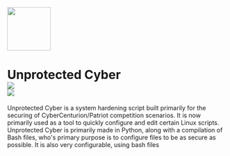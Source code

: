 <img src="https://github.com/user-attachments/assets/ec5d3a19-0001-470e-8397-e40149cf59e6" width="100"/>

# Unprotected Cyber<br><img src="https://img.shields.io/github/v/release/hopeaxolotl/unprotected-cyber?style=for-the-badge"> <br> <img src="https://img.shields.io/github/languages/top/hopeaxolotl/unprotected-cyber?style=for-the-badge"> </br>
Unprotected Cyber is a system hardening script built primarily for the securing of CyberCenturion/Patriot competition scenarios. It is now primarily used as a tool to quickly configure and edit certain Linux scripts. 
Unprotected Cyber is primarily made in Python, along with a compilation of Bash files, who's primary purpose is to configure files to be as secure as possible. It is also very configurable, using bash files 
